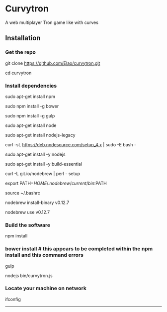 Curvytron
=========

A web multiplayer Tron game like with curves

## Installation

### Get the repo
git clone https://github.com/Elao/curvytron.git

cd curvytron

### Install dependencies
sudo apt-get install npm

sudo npm install -g bower

sudo npm install -g gulp

sudo apt-get install node

sudo apt-get install nodejs-legacy

curl -sL https://deb.nodesource.com/setup_4.x | sudo -E bash -

sudo apt-get install -y nodejs

sudo apt-get install -y build-essential

curl -L git.io/nodebrew | perl - setup

export PATH=$HOME/.nodebrew/current/bin:$PATH

source ~/.bashrc

nodebrew install-binary v0.12.7

nodebrew use v0.12.7

### Build the software
npm install
### bower install  # this appears to be completed within the npm install and this command errors
gulp

nodejs bin/curvytron.js

### Locate your machine on network
ifconfig

---
